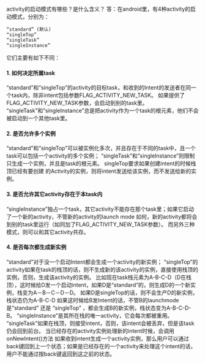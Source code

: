 activity的启动模式有哪些？是什么含义？
答：在android里，有4种activity的启动模式，分别为：
```   
“standard” (默认) 
“singleTop” 
“singleTask” 
“singleInstance”
```
它们主要有如下不同：
#### 1. 如何决定所属task 
“standard”和”singleTop”的activity的目标task，和收到的Intent的发送者在同一个task内，除非intent包括参数FLAG_ACTIVITY_NEW_TASK。 
如果提供了FLAG_ACTIVITY_NEW_TASK参数，会启动到别的task里。 
“singleTask”和”singleInstance”总是把activity作为一个task的根元素，他们不会被启动到一个其他task里。
#### 2. 是否允许多个实例 
“standard”和”singleTop”可以被实例化多次，并且存在于不同的task中，且一个task可以包括一个activity的多个实例； 
“singleTask”和”singleInstance”则限制只生成一个实例，并且是task的根元素。 singleTop要求如果创建intent的时候栈顶已经有要创建 的Activity的实例，则将intent发送给该实例，而不发送给新的实例。
#### 3. 是否允许其它activity存在于本task内 
“singleInstance”独占一个task，其它activity不能存在那个task里；如果它启动了一个新的activity，不管新的activity的launch mode 如何，新的activity都将会到别的task里运行（如同加了FLAG_ACTIVITY_NEW_TASK参数）。 
而另外三种模式，则可以和其它activity共存。
#### 4. 是否每次都生成新实例 
“standard”对于没一个启动Intent都会生成一个activity的新实例； 
“singleTop”的activity如果在task的栈顶的话，则不生成新的该activity的实例，直接使用栈顶的实例，否则，生成该activity的实例。 
比如现在task栈元素为A-B-C-D（D在栈顶），这时候给D发一个启动intent，如果D是“standard”的，则生成D的一个新实例，栈变为A－B－C－D－D。 
如果D是singleTop的话，则不会生产D的新实例，栈状态仍为A-B-C-D 
如果这时候给B发Intent的话，不管B的launchmode是”standard” 还是 “singleTop” ，都会生成B的新实例，栈状态变为A-B-C-D-B。
“singleInstance”是其所在栈的唯一activity，它会每次都被重用。
“singleTask”如果在栈顶，则接受intent，否则，该intent会被丢弃，但是该task仍会回到前台。
当已经存在的activity实例处理新的intent时候，会调用onNewIntent()方法 
如果收到intent生成一个activity实例，那么用户可以通过back键回到上一个状态；如果是已经存在的一个activity来处理这个intent的话，用户不能通过按back键返回到这之前的状态。
